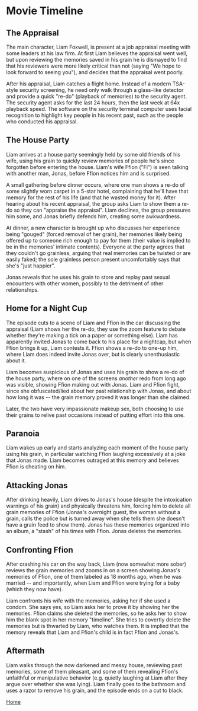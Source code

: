 # Movie Timeline

## The Appraisal

The main character, Liam Foxwell, is present at a job appraisal meeting with some leaders at his law firm. At
first Liam believes the appraisal went well, but upon reviewing the memories saved in his grain he is dismayed
to find that his reviewers were more likely critical than not (saying "We hope to look forward to seeing you"),
and decides that the appraisal went poorly.

After his appraisal, Liam catches a flight home. Instead of a modern TSA-style security screening, he need only
walk through a glass-like detector and provide a quick "re-do" (playback of memories) to the security agent.
The security agent asks for the last 24 hours, then the last week at 64x playback speed. The software on the
security terminal computer uses facial recognition to highlight key people in his recent past, such as the
people who conducted his appraisal.

## The House Party

Liam arrives at a house party seemingly held by some old friends of his wife, using his grain to quickly review
memories of people he's since forgotten before entering the house. Liam's wife Ffion ("Fi") is seen talking
with another man, Jonas, before Ffion notices him and is surprised.

A small gathering before dinner occurs, where one man shows a re-do of some slightly worn carpet in a 5-star
hotel, complaining that he'll have that memory for the rest of his life (and that he wasted money for it).
After hearing about his recent appraisal, the group asks Liam to show them a re-do so they can "appraise the
appraisal". Liam declines, the group pressures him some, and Jonas briefly defends him, creating some
awkwardness.

At dinner, a new character is brought up who discusses her experience being "gouged" (forced removal of her
grain), her memories likely being offered up to someone rich enough to pay for them (their value is implied to
be in the memories' intimate contents). Everyone at the party agrees that they couldn't go grainless, arguing
that real memories can be twisted or are easily faked; the sole grainless person present uncomfortably says that
she's "just happier".

Jonas reveals that he uses his grain to store and replay past sexual encounters with other women, possibly to
the detriment of other relationships.

## Home for a Night Cup

The episode cuts to a scene of Liam and Ffion in the car discussing the appraisal (Liam shows her the re-do,
they use the zoom feature to debate whether they're making a tick on a paper or something else). Liam has
apparently invited Jonas to come back to his place for a nightcap, but when Ffion brings it up, Liam contests it.
Ffion shows a re-do to one-up him, where Liam does indeed invite Jonas over, but is clearly unenthusiastic
about it.

Liam becomes suspicious of Jonas and uses his grain to show a re-do of the house party, where on one of the
screens *another* redo from long ago was visible, showing Ffion making out with Jonas. Liam and Ffion fight,
since she obfuscated/lied about her past relationship with Jonas, and about how long it was -- the grain
memory proved it was longer than she claimed.

Later, the two have very impassionate makeup sex, both choosing to use their grains to relive past occasions
instead of putting effort into this one.

## Paranoia 

Liam wakes up early and starts analyzing each moment of the house party using his grain, in particular watching
Ffion laughing excessively at a joke that Jonas made. Liam becomes outraged at this memory and believes Ffion
is cheating on him.

## Attacking Jonas

After drinking heavily, Liam drives to Jonas's house (despite the intoxication warnings of his grain) and
physically threatens him, forcing him to delete all grain memories of Ffion (Jonas's overnight guest, the woman
without a grain, calls the police but is turned away when she tells them she doesn't have a grain feed to show
them). Jonas has these memories organized into an album, a "stash" of his times with Ffion. Jonas deletes
the memories.

## Confronting Ffion

After crashing his car on the way back, Liam (now somewhat more sober) reviews the grain memories and zooms
in on a screen showing Jonas's memories of Ffion, one of them labeled as 18 months ago, when he was married --
and importantly, when Liam and Ffion were trying for a baby (which they now have).

Liam confronts his wife with the memories, asking her if she used a condom. She says yes, so Liam asks her to
prove it by showing her the memories. Ffion claims she deleted the memories, so he asks her to show him the
blank spot in her memory "timeline". She tries to covertly delete the memories but is thwarted by Liam, who
watches them. It is implied that the memory reveals that Liam and Ffion's child is in fact Ffion and Jonas's.

## Aftermath 

Liam walks through the now darkened and messy house, reviewing past memories, some of them pleasant, and some
of them revealing Ffion's unfaithful or manipulative behavior (e.g. quietly laughing at Liam after they argue
over whether she was lying). Liam finally goes to the bathroom and uses a razor to remove his grain, and the
episode ends on a cut to black.

[Home](https://saahilclaypool.github.io/blackmirror/)
